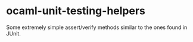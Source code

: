 # ocaml-unit-testing-helpers
Some extremely simple assert/verify methods similar to the ones found in JUnit.
